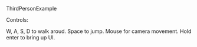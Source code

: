 ThirdPersonExample



Controls:

W, A, S, D to walk aroud. Space to jump. Mouse for camera movement. Hold enter to bring up UI.
